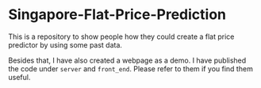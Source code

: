 # Singapore-Flat-Price-Prediction

This is a repository to show people how they could create a flat price predictor by using some past data.

Besides that, I have also created a webpage as a demo. I have published the code under `server` and `front_end`. Please refer to
them if you find them useful.
